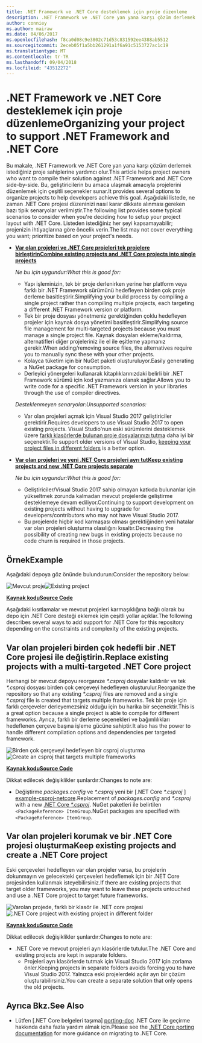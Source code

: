 ```yaml
---
title: .NET Framework ve .NET Core desteklemek için proje düzenleme
description: .NET Framework ve .NET Core yan yana karşı çözüm derlemek istediğiniz proje sahipleri için yardımcı olur.
author: conniey
ms.author: mairaw
ms.date: 04/06/2017
ms.openlocfilehash: f8ca0d08c9e3802c71d53c831592ee4388ab5512
ms.sourcegitcommit: 2eceb05f1a5bb261291a1f6a91c5153727ac1c19
ms.translationtype: MT
ms.contentlocale: tr-TR
ms.lasthandoff: 09/04/2018
ms.locfileid: "43512272"
---
```

# <a name="organizing-your-project-to-support-net-framework-and-net-core"></a><span data-ttu-id="21233-103">.NET Framework ve .NET Core desteklemek için proje düzenleme</span><span class="sxs-lookup"><span data-stu-id="21233-103">Organizing your project to support .NET Framework and .NET Core</span></span>

<span data-ttu-id="21233-104">Bu makale, .NET Framework ve .NET Core yan yana karşı çözüm derlemek istediğiniz proje sahiplerine yardımcı olur.</span><span class="sxs-lookup"><span data-stu-id="21233-104">This article helps project owners who want to compile their solution against .NET Framework and .NET Core side-by-side.</span></span> <span data-ttu-id="21233-105">Bu, geliştiricilerin bu amaca ulaşmak amacıyla projelerini düzenlemek için çeşitli seçenekler sunar.</span><span class="sxs-lookup"><span data-stu-id="21233-105">It provides several options to organize projects to help developers achieve this goal.</span></span> <span data-ttu-id="21233-106">Aşağıdaki listede, ne zaman .NET Core projesi düzeninizi nasıl karar dikkate alınması gereken bazı tipik senaryolar verilmiştir.</span><span class="sxs-lookup"><span data-stu-id="21233-106">The following list provides some typical scenarios to consider when you're deciding how to setup your project layout with .NET Core.</span></span> <span data-ttu-id="21233-107">Listeden istediğiniz her şeyi kapsamayabilir; projenizin ihtiyaçlarına göre öncelik verin.</span><span class="sxs-lookup"><span data-stu-id="21233-107">The list may not cover everything you want; prioritize based on your project's needs.</span></span>

* <span data-ttu-id="21233-108">[**Var olan projeleri ve .NET Core projeleri tek projelere birleştirin**][option-csproj]</span><span class="sxs-lookup"><span data-stu-id="21233-108">[**Combine existing projects and .NET Core projects into single projects**][option-csproj]</span></span>

  <span data-ttu-id="21233-109">*Ne bu için uygundur:*</span><span class="sxs-lookup"><span data-stu-id="21233-109">*What this is good for:*</span></span>
  * <span data-ttu-id="21233-110">Yapı işleminizin, tek bir proje derlenirken yerine her platform veya farklı bir .NET Framework sürümünü hedefleyen birden çok proje derleme basitleştirir.</span><span class="sxs-lookup"><span data-stu-id="21233-110">Simplifying your build process by compiling a single project rather than compiling multiple projects, each targeting a different .NET Framework version or platform.</span></span>
  * <span data-ttu-id="21233-111">Tek bir proje dosyası yönetmeniz gerektiğinden çoklu hedefleyen projeler için kaynak dosya yönetimi basitleştirir.</span><span class="sxs-lookup"><span data-stu-id="21233-111">Simplifying source file management for multi-targeted projects because you must manage a single project file.</span></span> <span data-ttu-id="21233-112">Kaynak dosyaları ekleme/kaldırma, alternatifleri diğer projeleriniz ile el ile eşitleme yapmanız gerekir.</span><span class="sxs-lookup"><span data-stu-id="21233-112">When adding/removing source files, the alternatives require you to manually sync these with your other projects.</span></span>
  * <span data-ttu-id="21233-113">Kolayca tüketim için bir NuGet paketi oluşturuluyor.</span><span class="sxs-lookup"><span data-stu-id="21233-113">Easily generating a NuGet package for consumption.</span></span>
  * <span data-ttu-id="21233-114">Derleyici yönergeleri kullanarak kitaplıklarınızdaki belirli bir .NET Framework sürümü için kod yazmanıza olanak sağlar.</span><span class="sxs-lookup"><span data-stu-id="21233-114">Allows you to write code for a specific .NET Framework version in your libraries through the use of compiler directives.</span></span>

  <span data-ttu-id="21233-115">*Desteklenmeyen senaryolar:*</span><span class="sxs-lookup"><span data-stu-id="21233-115">*Unsupported scenarios:*</span></span>
  * <span data-ttu-id="21233-116">Var olan projeleri açmak için Visual Studio 2017 geliştiriciler gerektirir.</span><span class="sxs-lookup"><span data-stu-id="21233-116">Requires developers to use Visual Studio 2017 to open existing projects.</span></span> <span data-ttu-id="21233-117">Visual Studio'nun eski sürümlerini desteklemek üzere [farklı klasörlerde bulunan proje dosyalarınızı tutma](#support-vs) daha iyi bir seçenektir.</span><span class="sxs-lookup"><span data-stu-id="21233-117">To support older versions of Visual Studio, [keeping your project files in different folders](#support-vs) is a better option.</span></span>

* <a name="support-vs"></a><span data-ttu-id="21233-118">[**Var olan projeleri ve yeni .NET Core projeleri ayrı tut**][option-csproj-folder]</span><span class="sxs-lookup"><span data-stu-id="21233-118">[**Keep existing projects and new .NET Core projects separate**][option-csproj-folder]</span></span>

  <span data-ttu-id="21233-119">*Ne bu için uygundur:*</span><span class="sxs-lookup"><span data-stu-id="21233-119">*What this is good for:*</span></span>
  * <span data-ttu-id="21233-120">Geliştiriciler/Visual Studio 2017 sahip olmayan katkıda bulunanlar için yükseltmek zorunda kalmadan mevcut projelerde geliştirme desteklemeye devam ediliyor.</span><span class="sxs-lookup"><span data-stu-id="21233-120">Continuing to support development on existing projects without having to upgrade for developers/contributors who may not have Visual Studio 2017.</span></span>
  * <span data-ttu-id="21233-121">Bu projelerde hiçbir kod karmaşası olması gerektiğinden yeni hatalar var olan projeleri oluşturma olasılığını kısaltır.</span><span class="sxs-lookup"><span data-stu-id="21233-121">Decreasing the possibility of creating new bugs in existing projects because no code churn is required in those projects.</span></span>

## <a name="example"></a><span data-ttu-id="21233-122">Örnek</span><span class="sxs-lookup"><span data-stu-id="21233-122">Example</span></span>

<span data-ttu-id="21233-123">Aşağıdaki depoya göz önünde bulundurun:</span><span class="sxs-lookup"><span data-stu-id="21233-123">Consider the repository below:</span></span>

<span data-ttu-id="21233-124">![Mevcut proje][example-initial-project]</span><span class="sxs-lookup"><span data-stu-id="21233-124">![Existing project][example-initial-project]</span></span>

<span data-ttu-id="21233-125">[**Kaynak kodu**][example-initial-project-code]</span><span class="sxs-lookup"><span data-stu-id="21233-125">[**Source Code**][example-initial-project-code]</span></span>

<span data-ttu-id="21233-126">Aşağıdaki kısıtlamalar ve mevcut projeleri karmaşıklığına bağlı olarak bu depo için .NET Core desteği eklemek için çeşitli yollar açıklar.</span><span class="sxs-lookup"><span data-stu-id="21233-126">The following describes several ways to add support for .NET Core for this repository depending on the constraints and complexity of the existing projects.</span></span>

## <a name="replace-existing-projects-with-a-multi-targeted-net-core-project"></a><span data-ttu-id="21233-127">Var olan projeleri birden çok hedefli bir .NET Core projesi ile değiştirin.</span><span class="sxs-lookup"><span data-stu-id="21233-127">Replace existing projects with a multi-targeted .NET Core project</span></span>

<span data-ttu-id="21233-128">Herhangi bir mevcut depoyu reorganıze  *\*.csproj* dosyalar kaldırılır ve tek  *\*.csproj* dosyası birden çok çerçeveyi hedefleyen oluşturulur.</span><span class="sxs-lookup"><span data-stu-id="21233-128">Reorganize the repository so that any existing *\*.csproj* files are removed and a single *\*.csproj* file is created that targets multiple frameworks.</span></span> <span data-ttu-id="21233-129">Tek bir proje için farklı çerçeveler derleyemezsiniz olduğu için bu harika bir seçenektir.</span><span class="sxs-lookup"><span data-stu-id="21233-129">This is a great option because a single project is able to compile for different frameworks.</span></span> <span data-ttu-id="21233-130">Ayrıca, farklı bir derleme seçenekleri ve bağımlılıkları hedeflenen çerçeve başına işleme gücüne sahiptir.</span><span class="sxs-lookup"><span data-stu-id="21233-130">It also has the power to handle different compilation options and dependencies per targeted framework.</span></span>

<span data-ttu-id="21233-131">![Birden çok çerçeveyi hedefleyen bir csproj oluşturma][example-csproj]</span><span class="sxs-lookup"><span data-stu-id="21233-131">![Create an csproj that targets multiple frameworks][example-csproj]</span></span>

<span data-ttu-id="21233-132">[**Kaynak kodu**][example-csproj-code]</span><span class="sxs-lookup"><span data-stu-id="21233-132">[**Source Code**][example-csproj-code]</span></span>

<span data-ttu-id="21233-133">Dikkat edilecek değişiklikler şunlardır:</span><span class="sxs-lookup"><span data-stu-id="21233-133">Changes to note are:</span></span>

* <span data-ttu-id="21233-134">Değiştirme *packages.config* ve  *\*.csproj* yeni bir [.NET Core  *\*.csproj* ] [ example-csproj-netcore].</span><span class="sxs-lookup"><span data-stu-id="21233-134">Replacement of *packages.config* and *\*.csproj* with a new [.NET Core *\*.csproj*][example-csproj-netcore].</span></span> <span data-ttu-id="21233-135">NuGet paketleri ile belirtilen `<PackageReference> ItemGroup`.</span><span class="sxs-lookup"><span data-stu-id="21233-135">NuGet packages are specified with `<PackageReference> ItemGroup`.</span></span>

## <a name="keep-existing-projects-and-create-a-net-core-project"></a><span data-ttu-id="21233-136">Var olan projeleri korumak ve bir .NET Core projesi oluşturma</span><span class="sxs-lookup"><span data-stu-id="21233-136">Keep existing projects and create a .NET Core project</span></span>

<span data-ttu-id="21233-137">Eski çerçeveleri hedefleyen var olan projeler varsa, bu projelerin dokunmayın ve gelecekteki çerçeveleri hedeflemek için bir .NET Core projesinden kullanmak isteyebilirsiniz.</span><span class="sxs-lookup"><span data-stu-id="21233-137">If there are existing projects that target older frameworks, you may want to leave these projects untouched and use a .NET Core project to target future frameworks.</span></span>

<span data-ttu-id="21233-138">![Varolan projede, farklı bir klasör ile .NET core projesi][example-csproj-different-folder]</span><span class="sxs-lookup"><span data-stu-id="21233-138">![.NET Core project with existing project in different folder][example-csproj-different-folder]</span></span>

<span data-ttu-id="21233-139">[**Kaynak kodu**][example-csproj-different-code]</span><span class="sxs-lookup"><span data-stu-id="21233-139">[**Source Code**][example-csproj-different-code]</span></span>

<span data-ttu-id="21233-140">Dikkat edilecek değişiklikler şunlardır:</span><span class="sxs-lookup"><span data-stu-id="21233-140">Changes to note are:</span></span>

* <span data-ttu-id="21233-141">.NET Core ve mevcut projeleri ayrı klasörlerde tutulur.</span><span class="sxs-lookup"><span data-stu-id="21233-141">The .NET Core and existing projects are kept in separate folders.</span></span>
  * <span data-ttu-id="21233-142">Projeleri ayrı klasörlerde tutmak için Visual Studio 2017 için zorlama önler.</span><span class="sxs-lookup"><span data-stu-id="21233-142">Keeping projects in separate folders avoids forcing you to have Visual Studio 2017.</span></span> <span data-ttu-id="21233-143">Yalnızca eski projelerdeki açılır ayrı bir çözüm oluşturabilirsiniz.</span><span class="sxs-lookup"><span data-stu-id="21233-143">You can create a separate solution that only opens the old projects.</span></span>

## <a name="see-also"></a><span data-ttu-id="21233-144">Ayrıca Bkz.</span><span class="sxs-lookup"><span data-stu-id="21233-144">See Also</span></span>

* <span data-ttu-id="21233-145">Lütfen [.NET Core belgeleri taşıma] [ porting-doc] .NET Core ile geçirme hakkında daha fazla yardım almak için.</span><span class="sxs-lookup"><span data-stu-id="21233-145">Please see the [.NET Core porting documentation][porting-doc] for more guidance on migrating to .NET Core.</span></span>

[porting-doc]: index.md
[example-initial-project]: media/project-structure/project.png "Mevcut proje"
[example-initial-project-code]: https://github.com/dotnet/samples/tree/master/framework/libraries/migrate-library/

[example-csproj]: media/project-structure/project.csproj.png "Birden çok çerçeveyi hedefleyen bir csproj oluşturma"
[example-csproj-code]: https://github.com/dotnet/samples/tree/master/framework/libraries/migrate-library-csproj/
[example-csproj-netcore]: https://github.com/dotnet/samples/tree/master/framework/libraries/migrate-library-csproj/src/Car/Car.csproj

[example-csproj-different-folder]: media/project-structure/project.csproj.different.png "Var olan farklı bir klasöre PCL'de ile .NET core projesi"
[example-csproj-different-code]: https://github.com/dotnet/samples/tree/master/framework/libraries/migrate-library-csproj-keep-existing/

[option-csproj]: #replace-existing-projects-with-a-multi-targeted-net-core-project
[option-csproj-folder]: #keep-existing-projects-and-create-a-net-core-project
